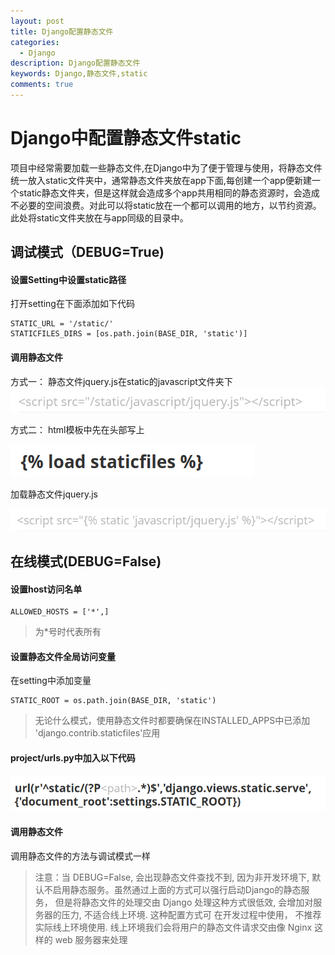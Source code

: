 ```yaml
---
layout: post
title: Django配置静态文件
categories:
  - Django
description: Django配置静态文件
keywords: Django,静态文件,static
comments: true
---
```


# Django中配置静态文件static

项目中经常需要加载一些静态文件,在Django中为了便于管理与使用，将静态文件统一放入static文件夹中，通常静态文件夹放在app下面,每创建一个app便新建一个static静态文件夹，但是这样就会造成多个app共用相同的静态资源时，会造成不必要的空间浪费。对此可以将static放在一个都可以调用的地方，以节约资源。此处将static文件夹放在与app同级的目录中。
## 调试模式（DEBUG=True)

#### 设置Setting中设置static路径
打开setting在下面添加如下代码
```
STATIC_URL = '/static/'
STATICFILES_DIRS = [os.path.join(BASE_DIR, 'static')]
```
#### 调用静态文件

方式一：
静态文件jquery.js在static的javascript文件夹下
![Static00](/images/posts/Django/static00.png)

方式二：
html模板中先在头部写上

![Static01](/images/posts/Django/static01.png)

加载静态文件jquery.js

![Static02](/images/posts/Django/static02.png)


## 在线模式(DEBUG=False)
#### 设置host访问名单
```
ALLOWED_HOSTS = ['*',]
```
> 为*号时代表所有

#### 设置静态文件全局访问变量
在setting中添加变量
```
STATIC_ROOT = os.path.join(BASE_DIR, 'static')
```
> 无论什么模式，使用静态文件时都要确保在INSTALLED_APPS中已添加
> 'django.contrib.staticfiles'应用

#### project/urls.py中加入以下代码
![Static03](/images/posts/Django/static03.png)


#### 调用静态文件
调用静态文件的方法与调试模式一样

> 注意：当 DEBUG=False, 会出现静态⽂件查找不到, 因为⾮开发环境下, 默认不启⽤静态服务。虽然通过上面的方式可以强行启动Django的静态服务， 但是将静态⽂件的处理交由 Django 处理这种⽅式很低效, 会增加对服务器的压⼒, 不适合线上环境. 这种配置⽅式可
> 在开发过程中使⽤， 不推荐实际线上环境使⽤.
> 线上环境我们会将⽤户的静态⽂件请求交由像 Nginx 这样的 web 服务器来处理
